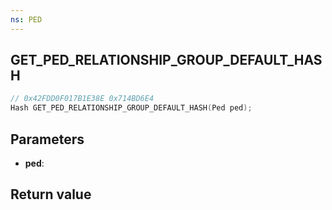 ```yaml
---
ns: PED
---
```

## GET_PED_RELATIONSHIP_GROUP_DEFAULT_HASH

```c
// 0x42FDD0F017B1E38E 0x714BD6E4
Hash GET_PED_RELATIONSHIP_GROUP_DEFAULT_HASH(Ped ped);
```


## Parameters
* **ped**: 

## Return value
